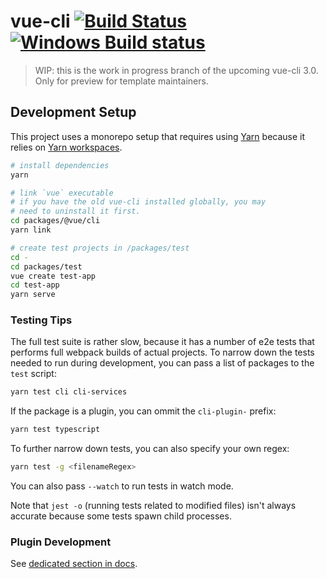 # vue-cli [![Build Status](https://circleci.com/gh/vuejs/vue-cli/tree/next.svg?style=shield)](https://circleci.com/gh/vuejs/vue-loader/tree/next) [![Windows Build status](https://ci.appveyor.com/api/projects/status/487fqt71e4kf46iv/branch/next?svg=true)](https://ci.appveyor.com/project/yyx990803/vue-cli-6b0a6/branch/next)

> WIP: this is the work in progress branch of the upcoming vue-cli 3.0.
> Only for preview for template maintainers.

## Development Setup

This project uses a monorepo setup that requires using [Yarn](https://yarnpkg.com) because it relies on [Yarn workspaces](https://yarnpkg.com/blog/2017/08/02/introducing-workspaces/).

``` sh
# install dependencies
yarn

# link `vue` executable
# if you have the old vue-cli installed globally, you may
# need to uninstall it first.
cd packages/@vue/cli
yarn link

# create test projects in /packages/test
cd -
cd packages/test
vue create test-app
cd test-app
yarn serve
```

### Testing Tips

The full test suite is rather slow, because it has a number of e2e tests that performs full webpack builds of actual projects. To narrow down the tests needed to run during development, you can pass a list of packages to the `test` script:

``` sh
yarn test cli cli-services
```

If the package is a plugin, you can ommit the `cli-plugin-` prefix:

``` sh
yarn test typescript
```

To further narrow down tests, you can also specify your own regex:

``` sh
yarn test -g <filenameRegex>
```

You can also pass `--watch` to run tests in watch mode.

Note that `jest -o` (running tests related to modified files) isn't always accurate because some tests spawn child processes.

### Plugin Development

See [dedicated section in docs](https://github.com/vuejs/vue-cli/tree/next/docs/Plugin.md).
